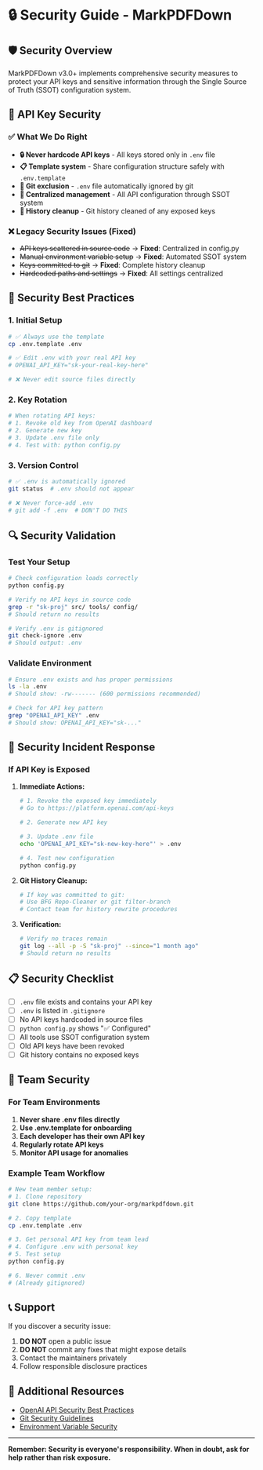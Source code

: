 # 🔒 Security Guide - MarkPDFDown

## 🛡️ Security Overview

MarkPDFDown v3.0+ implements comprehensive security measures to protect your API keys and sensitive information through the Single Source of Truth (SSOT) configuration system.

## 🔑 API Key Security

### ✅ **What We Do Right**

- **🔒 Never hardcode API keys** - All keys stored only in `.env` file
- **📋 Template system** - Share configuration structure safely with `.env.template`
- **🚫 Git exclusion** - `.env` file automatically ignored by git
- **🎯 Centralized management** - All API configuration through SSOT system
- **🧹 History cleanup** - Git history cleaned of any exposed keys

### ❌ **Legacy Security Issues (Fixed)**

- ~~API keys scattered in source code~~ → **Fixed**: Centralized in config.py
- ~~Manual environment variable setup~~ → **Fixed**: Automated SSOT system
- ~~Keys committed to git~~ → **Fixed**: Complete history cleanup
- ~~Hardcoded paths and settings~~ → **Fixed**: All settings centralized

## 🚀 Security Best Practices

### 1. **Initial Setup**
```bash
# ✅ Always use the template
cp .env.template .env

# ✅ Edit .env with your real API key
# OPENAI_API_KEY="sk-your-real-key-here"

# ❌ Never edit source files directly
```

### 2. **Key Rotation**
```bash
# When rotating API keys:
# 1. Revoke old key from OpenAI dashboard
# 2. Generate new key
# 3. Update .env file only
# 4. Test with: python config.py
```

### 3. **Version Control**
```bash
# ✅ .env is automatically ignored
git status  # .env should not appear

# ❌ Never force-add .env
# git add -f .env  # DON'T DO THIS
```

## 🔍 Security Validation

### Test Your Setup
```bash
# Check configuration loads correctly
python config.py

# Verify no API keys in source code
grep -r "sk-proj" src/ tools/ config/
# Should return no results

# Verify .env is gitignored
git check-ignore .env
# Should output: .env
```

### Validate Environment
```bash
# Ensure .env exists and has proper permissions
ls -la .env
# Should show: -rw------- (600 permissions recommended)

# Check for API key pattern
grep "OPENAI_API_KEY" .env
# Should show: OPENAI_API_KEY="sk-..."
```

## 🚨 Security Incident Response

### If API Key is Exposed

1. **Immediate Actions:**
   ```bash
   # 1. Revoke the exposed key immediately
   # Go to https://platform.openai.com/api-keys
   
   # 2. Generate new API key
   
   # 3. Update .env file
   echo 'OPENAI_API_KEY="sk-new-key-here"' > .env
   
   # 4. Test new configuration
   python config.py
   ```

2. **Git History Cleanup:**
   ```bash
   # If key was committed to git:
   # Use BFG Repo-Cleaner or git filter-branch
   # Contact team for history rewrite procedures
   ```

3. **Verification:**
   ```bash
   # Verify no traces remain
   git log --all -p -S "sk-proj" --since="1 month ago"
   # Should return no results
   ```

## 📋 Security Checklist

- [ ] `.env` file exists and contains your API key
- [ ] `.env` is listed in `.gitignore`
- [ ] No API keys hardcoded in source files
- [ ] `python config.py` shows "✅ Configured" 
- [ ] All tools use SSOT configuration system
- [ ] Old API keys have been revoked
- [ ] Git history contains no exposed keys

## 🤝 Team Security

### For Team Environments

1. **Never share .env files directly**
2. **Use .env.template for onboarding**
3. **Each developer has their own API key**
4. **Regularly rotate API keys**
5. **Monitor API usage for anomalies**

### Example Team Workflow
```bash
# New team member setup:
# 1. Clone repository
git clone https://github.com/your-org/markpdfdown.git

# 2. Copy template
cp .env.template .env

# 3. Get personal API key from team lead
# 4. Configure .env with personal key
# 5. Test setup
python config.py

# 6. Never commit .env
# (Already gitignored)
```

## 📞 Support

If you discover a security issue:

1. **DO NOT** open a public issue
2. **DO NOT** commit any fixes that might expose details
3. Contact the maintainers privately
4. Follow responsible disclosure practices

## 🔐 Additional Resources

- [OpenAI API Security Best Practices](https://platform.openai.com/docs/guides/safety-best-practices)
- [Git Security Guidelines](https://docs.github.com/en/authentication/keeping-your-account-and-data-secure)
- [Environment Variable Security](https://12factor.net/config)

---

**Remember: Security is everyone's responsibility. When in doubt, ask for help rather than risk exposure.**

